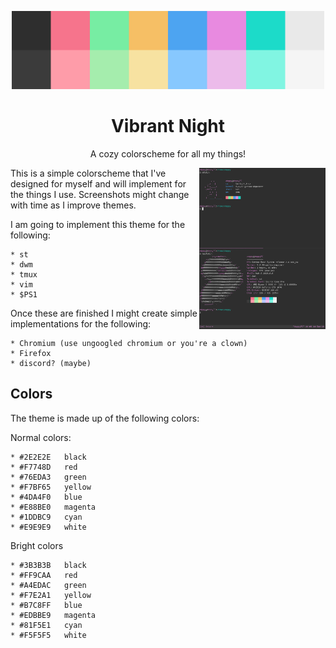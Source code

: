 <p align="center"><img alt="screenshot" src="https://github.com/depsterr/vibrant-night/blob/master/misc/colors.jpg?raw=true" width="500px"></p>
<h1 align="center">Vibrant Night</h1>
<p align="center">A cozy colorscheme for all my things!</p>

<img src="https://github.com/depsterr/vibrant-night/blob/master/misc/2020-06-24-22:05:42-screenshot.png?raw=true" width="40%" align="right">

This is a simple colorscheme that I've designed for myself and will implement for the things I use. Screenshots might change with time as I improve themes.

I am going to implement this theme for the following:

	* st
	* dwm
	* tmux
	* vim
	* $PS1

Once these are finished I might create simple implementations for the following:

	* Chromium (use ungoogled chromium or you're a clown)
	* Firefox
	* discord? (maybe)

Colors
------

The theme is made up of the following colors:

Normal colors:

	* #2E2E2E	black
	* #F7748D	red
	* #76EDA3	green
	* #F7BF65	yellow
	* #4DA4F0	blue
	* #E88BE0	magenta
	* #1DDBC9	cyan
	* #E9E9E9	white

Bright colors

	* #3B3B3B	black
	* #FF9CAA	red
	* #A4EDAC	green
	* #F7E2A1	yellow
	* #B7C8FF	blue
	* #EDBBE9	magenta
	* #81F5E1	cyan
	* #F5F5F5	white
